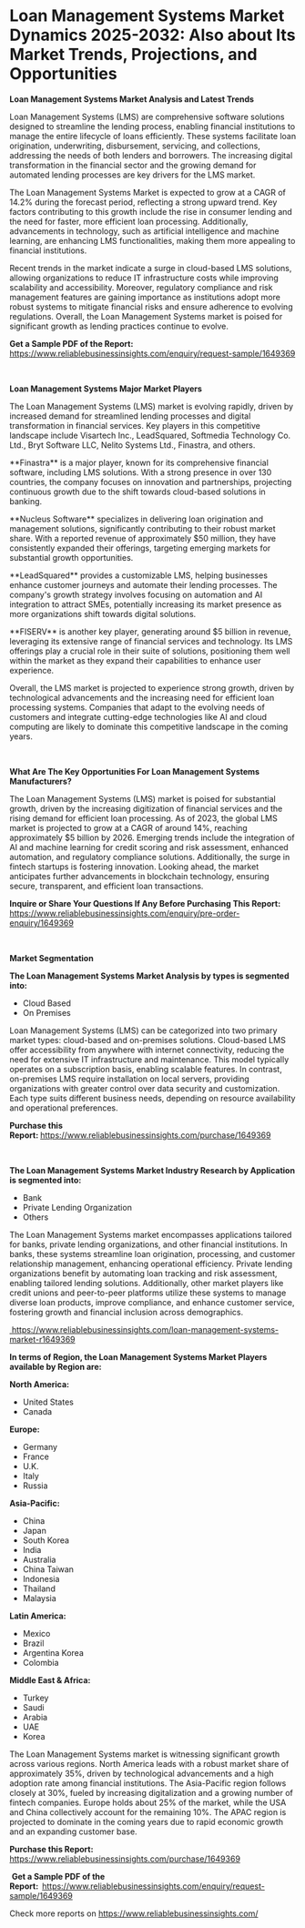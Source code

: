 <p><h1>Loan Management Systems Market Dynamics 2025-2032: Also about Its Market Trends, Projections, and Opportunities</h1></p><p><strong>Loan Management Systems Market Analysis and Latest Trends</strong></p>
<p><p>Loan Management Systems (LMS) are comprehensive software solutions designed to streamline the lending process, enabling financial institutions to manage the entire lifecycle of loans efficiently. These systems facilitate loan origination, underwriting, disbursement, servicing, and collections, addressing the needs of both lenders and borrowers. The increasing digital transformation in the financial sector and the growing demand for automated lending processes are key drivers for the LMS market.</p><p>The Loan Management Systems Market is expected to grow at a CAGR of 14.2% during the forecast period, reflecting a strong upward trend. Key factors contributing to this growth include the rise in consumer lending and the need for faster, more efficient loan processing. Additionally, advancements in technology, such as artificial intelligence and machine learning, are enhancing LMS functionalities, making them more appealing to financial institutions.</p><p>Recent trends in the market indicate a surge in cloud-based LMS solutions, allowing organizations to reduce IT infrastructure costs while improving scalability and accessibility. Moreover, regulatory compliance and risk management features are gaining importance as institutions adopt more robust systems to mitigate financial risks and ensure adherence to evolving regulations. Overall, the Loan Management Systems market is poised for significant growth as lending practices continue to evolve.</p></p>
<p><strong>Get a Sample PDF of the Report:&nbsp;</strong> <a href="https://www.reliablebusinessinsights.com/enquiry/request-sample/1649369?utm_campaign=2735&utm_medium=2&utm_source=Github&utm_content=ia&utm_term=09032025&utm_id=loan-management-systems">https://www.reliablebusinessinsights.com/enquiry/request-sample/1649369</a></p>
<p>&nbsp;</p>
<p><strong>Loan Management Systems Major Market Players</strong></p>
<p><p>The Loan Management Systems (LMS) market is evolving rapidly, driven by increased demand for streamlined lending processes and digital transformation in financial services. Key players in this competitive landscape include Visartech Inc., LeadSquared, Softmedia Technology Co. Ltd., Bryt Software LLC, Nelito Systems Ltd., Finastra, and others.</p><p>**Finastra** is a major player, known for its comprehensive financial software, including LMS solutions. With a strong presence in over 130 countries, the company focuses on innovation and partnerships, projecting continuous growth due to the shift towards cloud-based solutions in banking.</p><p>**Nucleus Software** specializes in delivering loan origination and management solutions, significantly contributing to their robust market share. With a reported revenue of approximately $50 million, they have consistently expanded their offerings, targeting emerging markets for substantial growth opportunities.</p><p>**LeadSquared** provides a customizable LMS, helping businesses enhance customer journeys and automate their lending processes. The company's growth strategy involves focusing on automation and AI integration to attract SMEs, potentially increasing its market presence as more organizations shift towards digital solutions.</p><p>**FISERV** is another key player, generating around $5 billion in revenue, leveraging its extensive range of financial services and technology. Its LMS offerings play a crucial role in their suite of solutions, positioning them well within the market as they expand their capabilities to enhance user experience.</p><p>Overall, the LMS market is projected to experience strong growth, driven by technological advancements and the increasing need for efficient loan processing systems. Companies that adapt to the evolving needs of customers and integrate cutting-edge technologies like AI and cloud computing are likely to dominate this competitive landscape in the coming years.</p></p>
<p>&nbsp;</p>
<p><strong>What Are The Key Opportunities For Loan Management Systems Manufacturers?</strong></p>
<p><p>The Loan Management Systems (LMS) market is poised for substantial growth, driven by the increasing digitization of financial services and the rising demand for efficient loan processing. As of 2023, the global LMS market is projected to grow at a CAGR of around 14%, reaching approximately $5 billion by 2026. Emerging trends include the integration of AI and machine learning for credit scoring and risk assessment, enhanced automation, and regulatory compliance solutions. Additionally, the surge in fintech startups is fostering innovation. Looking ahead, the market anticipates further advancements in blockchain technology, ensuring secure, transparent, and efficient loan transactions.</p></p>
<p><strong>Inquire or Share Your Questions If Any Before Purchasing This Report:</strong> <a href="https://www.reliablebusinessinsights.com/enquiry/pre-order-enquiry/1649369?utm_campaign=2735&utm_medium=2&utm_source=Github&utm_content=ia&utm_term=09032025&utm_id=loan-management-systems">https://www.reliablebusinessinsights.com/enquiry/pre-order-enquiry/1649369</a></p>
<p>&nbsp;</p>
<p><strong>Market Segmentation</strong></p>
<p><strong>The Loan Management Systems Market Analysis by types is segmented into:</strong></p>
<p><ul><li>Cloud Based</li><li>On Premises</li></ul></p>
<p><p>Loan Management Systems (LMS) can be categorized into two primary market types: cloud-based and on-premises solutions. Cloud-based LMS offer accessibility from anywhere with internet connectivity, reducing the need for extensive IT infrastructure and maintenance. This model typically operates on a subscription basis, enabling scalable features. In contrast, on-premises LMS require installation on local servers, providing organizations with greater control over data security and customization. Each type suits different business needs, depending on resource availability and operational preferences.</p></p>
<p><strong>Purchase this Report:&nbsp;</strong><a href="https://www.reliablebusinessinsights.com/purchase/1649369?utm_campaign=2735&utm_medium=2&utm_source=Github&utm_content=ia&utm_term=09032025&utm_id=loan-management-systems">https://www.reliablebusinessinsights.com/purchase/1649369</a></p>
<p>&nbsp;</p>
<p><strong>The Loan Management Systems Market Industry Research by Application is segmented into:</strong></p>
<p><ul><li>Bank</li><li>Private Lending Organization</li><li>Others</li></ul></p>
<p><p>The Loan Management Systems market encompasses applications tailored for banks, private lending organizations, and other financial institutions. In banks, these systems streamline loan origination, processing, and customer relationship management, enhancing operational efficiency. Private lending organizations benefit by automating loan tracking and risk assessment, enabling tailored lending solutions. Additionally, other market players like credit unions and peer-to-peer platforms utilize these systems to manage diverse loan products, improve compliance, and enhance customer service, fostering growth and financial inclusion across demographics.</p></p>
<p><a href="https://www.reliablebusinessinsights.com/loan-management-systems-market-r1649369?utm_campaign=2735&utm_medium=2&utm_source=Github&utm_content=ia&utm_term=09032025&utm_id=loan-management-systems">&nbsp;https://www.reliablebusinessinsights.com/loan-management-systems-market-r1649369</a></p>
<p><strong>In terms of Region, the Loan Management Systems Market Players available by Region are:</strong></p>
<p>
    <p> <strong> North America: </strong>
        <ul>
            <li>United States</li>
            <li>Canada</li>
        </ul>
        </p> 
    <p> <strong> Europe: </strong>
        <ul>
            <li>Germany</li>
            <li>France</li>
            <li>U.K.</li>
            <li>Italy</li>
            <li>Russia</li>
        </ul>
        </p> 
    <p> <strong> Asia-Pacific: </strong>
        <ul>
            <li>China</li>
            <li>Japan</li>
            <li>South Korea</li>
            <li>India</li>
            <li>Australia</li>
            <li>China Taiwan</li>
            <li>Indonesia</li>
            <li>Thailand</li>
            <li>Malaysia</li>
        </ul>
        </p> 
    <p> <strong> Latin America: </strong>
        <ul>
            <li>Mexico</li>
            <li>Brazil</li>
            <li>Argentina Korea</li>
            <li>Colombia</li>
        </ul>
        </p> 
    <p> <strong> Middle East & Africa: </strong>
        <ul>
            <li>Turkey</li>
            <li>Saudi</li>
            <li>Arabia</li>
            <li>UAE</li>
            <li>Korea</li>
        </ul>
    </p>
    </p>
<p><p>The Loan Management Systems market is witnessing significant growth across various regions. North America leads with a robust market share of approximately 35%, driven by technological advancements and a high adoption rate among financial institutions. The Asia-Pacific region follows closely at 30%, fueled by increasing digitalization and a growing number of fintech companies. Europe holds about 25% of the market, while the USA and China collectively account for the remaining 10%. The APAC region is projected to dominate in the coming years due to rapid economic growth and an expanding customer base.</p></p>
<p><strong>Purchase this Report: </strong><a href="https://www.reliablebusinessinsights.com/purchase/1649369?utm_campaign=2735&utm_medium=2&utm_source=Github&utm_content=ia&utm_term=09032025&utm_id=loan-management-systems">https://www.reliablebusinessinsights.com/purchase/1649369</a></p>
<p>&nbsp;<strong>Get a Sample PDF of the Report:&nbsp;&nbsp;</strong><a href="https://www.reliablebusinessinsights.com/enquiry/request-sample/1649369?utm_campaign=2735&utm_medium=2&utm_source=Github&utm_content=ia&utm_term=09032025&utm_id=loan-management-systems">https://www.reliablebusinessinsights.com/enquiry/request-sample/1649369</a></p>
<p><strong></strong></p>
<p>Check more reports on <a href="https://www.reliablebusinessinsights.com/?utm_campaign=2735&utm_medium=2&utm_source=Github&utm_content=ia&utm_term=09032025&utm_id=loan-management-systems">https://www.reliablebusinessinsights.com/</a></p>